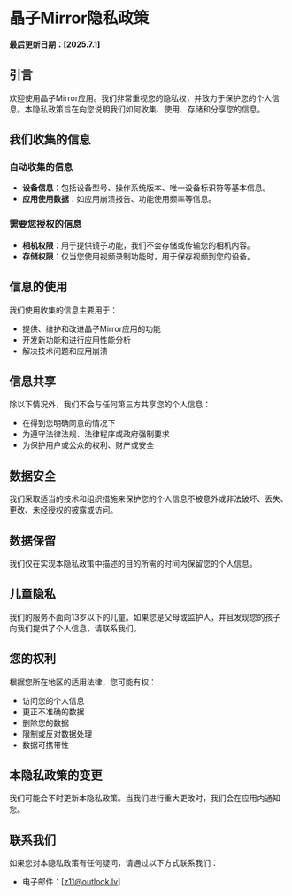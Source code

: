 # 晶子Mirror隐私政策

**最后更新日期：[2025.7.1]**

## 引言

欢迎使用晶子Mirror应用。我们非常重视您的隐私权，并致力于保护您的个人信息。本隐私政策旨在向您说明我们如何收集、使用、存储和分享您的信息。

## 我们收集的信息

### 自动收集的信息
- **设备信息**：包括设备型号、操作系统版本、唯一设备标识符等基本信息。
- **应用使用数据**：如应用崩溃报告、功能使用频率等信息。

### 需要您授权的信息
- **相机权限**：用于提供镜子功能，我们不会存储或传输您的相机内容。
- **存储权限**：仅当您使用视频录制功能时，用于保存视频到您的设备。

## 信息的使用

我们使用收集的信息主要用于：
- 提供、维护和改进晶子Mirror应用的功能
- 开发新功能和进行应用性能分析
- 解决技术问题和应用崩溃

## 信息共享

除以下情况外，我们不会与任何第三方共享您的个人信息：
- 在得到您明确同意的情况下
- 为遵守法律法规、法律程序或政府强制要求
- 为保护用户或公众的权利、财产或安全

## 数据安全

我们采取适当的技术和组织措施来保护您的个人信息不被意外或非法破坏、丢失、更改、未经授权的披露或访问。

## 数据保留

我们仅在实现本隐私政策中描述的目的所需的时间内保留您的个人信息。

## 儿童隐私

我们的服务不面向13岁以下的儿童。如果您是父母或监护人，并且发现您的孩子向我们提供了个人信息，请联系我们。

## 您的权利

根据您所在地区的适用法律，您可能有权：
- 访问您的个人信息
- 更正不准确的数据
- 删除您的数据
- 限制或反对数据处理
- 数据可携带性

## 本隐私政策的变更

我们可能会不时更新本隐私政策。当我们进行重大更改时，我们会在应用内通知您。

## 联系我们

如果您对本隐私政策有任何疑问，请通过以下方式联系我们：
- 电子邮件：[z11@outlook.lv]
